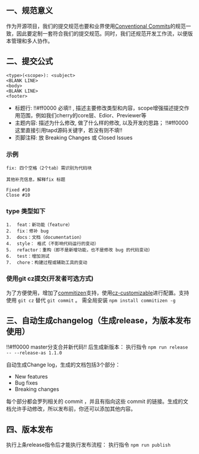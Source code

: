 
## 一、规范意义

作为开源项目，我们的提交规范也要和业界使用[Conventional Commits](https://www.conventionalcommits.org/en/v1.0.0/ )的规范一致，因此要定制一套符合我们的提交规范。同时，我们还规范开发工作流，以便版本管理和多人协作。

## 二、提交公式

```
<type>(<scope>): <subject>
<BLANK LINE>
<body>
<BLANK LINE>
<footer>
```

- 标题行:  !!#ff0000 必填!! , 描述主要修改类型和内容，scope增强描述提交作用范围，例如我们cherry的core层、Edior、Previewer等
- 主题内容: 描述为什么修改, 做了什么样的修改, 以及开发的思路； !!#ff0000 这里直接引用tapd源码关键字，若没有则不填!!
- 页脚注释: 放 Breaking Changes 或 Closed Issues

### 示例

```
fix: 四个空格（2个tab）需识别为代码块

其他补充信息，解释fix 标题

Fixed #10 
Close #10
```

### type 类型如下

```
1.  feat：新功能（feature）
2.  fix：修补 bug
3.  docs：文档（documentation）
4.  style： 格式（不影响代码运行的变动）
5.  refactor：重构（即不是新增功能，也不是修改 bug 的代码变动）
6.  test：增加测试
7.  chore：构建过程或辅助工具的变动
```

### 使用git cz提交(开发者可选方式)

为了方便使用，增加了[commitizen](https://github.com/commitizen/cz-cli)支持，使用[cz-customizable](https://github.com/leonardoanalista/cz-customizable)进行配置。支持使用 `git cz` 替代 `git commit` 。
需全局安装
`npm install commitizen -g`

## 三、自动生成changelog（生成release，为版本发布使用）

 !!#ff0000 master分支合并新代码!! 后生成新版本：
执行指令
`npm run release -- --release-as 1.1.0`

自动生成Change log，生成的文档包括3个部分：

- New features
- Bug fixes
- Breaking changes

每个部分都会罗列相关的 commit ，并且有指向这些 commit 的链接。生成的文档允许手动修改，所以发布前，你还可以添加其他内容。

## 四、版本发布

执行上条release指令后才能执行发布流程：
执行指令
`npm run publish`
